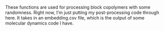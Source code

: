 These functions are used for processing block copolymers with some randomness. Right now, I'm just putting my post-processing code through here. It takes in an embedding.csv file, which is the output of some molecular dynamics code I have. 
